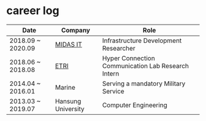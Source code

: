 # career log

| Date  | Company | Role |
|---|---|---|
| 2018.09 ~ 2020.09  | [MIDAS IT](https://github.com/wnsgml972/midas_log)  | Infrastructure Development Researcher  |
| 2018.06 ~ 2018.08  | [ETRI](https://www.slideshare.net/JUNHEEKIM27/etri-retrospect)  | Hyper Connection Communication Lab Research Intern  |
| 2014.04 ~ 2016.01  | Marine  | Serving a mandatory Military Service  |
| 2013.03 ~ 2019.07  | Hansung University  | Computer Engineering  |



